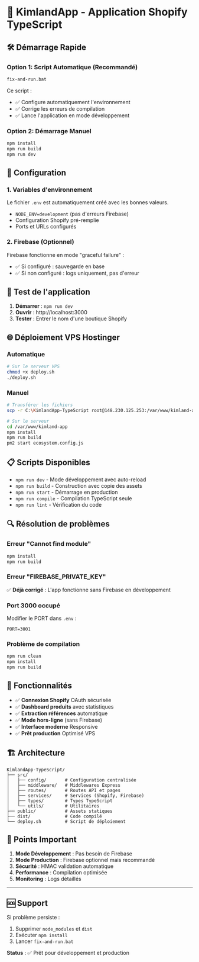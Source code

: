 # 🚀 KimlandApp - Application Shopify TypeScript

## 🛠️ Démarrage Rapide

### Option 1: Script Automatique (Recommandé)
```cmd
fix-and-run.bat
```
Ce script :
- ✅ Configure automatiquement l'environnement
- ✅ Corrige les erreurs de compilation 
- ✅ Lance l'application en mode développement

### Option 2: Démarrage Manuel
```cmd
npm install
npm run build
npm run dev
```

## 🔧 Configuration

### 1. Variables d'environnement
Le fichier `.env` est automatiquement créé avec les bonnes valeurs.
- `NODE_ENV=development` (pas d'erreurs Firebase)
- Configuration Shopify pré-remplie
- Ports et URLs configurés

### 2. Firebase (Optionnel)
Firebase fonctionne en mode "graceful failure" :
- ✅ Si configuré : sauvegarde en base
- ✅ Si non configuré : logs uniquement, pas d'erreur

## 📱 Test de l'application

1. **Démarrer** : `npm run dev`
2. **Ouvrir** : http://localhost:3000
3. **Tester** : Entrer le nom d'une boutique Shopify

## 🌐 Déploiement VPS Hostinger

### Automatique
```bash
# Sur le serveur VPS
chmod +x deploy.sh
./deploy.sh
```

### Manuel
```bash
# Transférer les fichiers
scp -r C:\KimlandApp-TypeScript root@148.230.125.253:/var/www/kimland-app/

# Sur le serveur
cd /var/www/kimland-app
npm install
npm run build
pm2 start ecosystem.config.js
```

## 📋 Scripts Disponibles

- `npm run dev` - Mode développement avec auto-reload
- `npm run build` - Construction avec copie des assets
- `npm run start` - Démarrage en production
- `npm run compile` - Compilation TypeScript seule
- `npm run lint` - Vérification du code

## 🔍 Résolution de problèmes

### Erreur "Cannot find module"
```cmd
npm install
npm run build
```

### Erreur "FIREBASE_PRIVATE_KEY"
✅ **Déjà corrigé** : L'app fonctionne sans Firebase en développement

### Port 3000 occupé
Modifier le PORT dans `.env` :
```env
PORT=3001
```

### Problème de compilation
```cmd
npm run clean
npm install
npm run build
```

## 🎯 Fonctionnalités

- ✅ **Connexion Shopify** OAuth sécurisée
- ✅ **Dashboard produits** avec statistiques
- ✅ **Extraction références** automatique
- ✅ **Mode hors-ligne** (sans Firebase)
- ✅ **Interface moderne** Responsive
- ✅ **Prêt production** Optimisé VPS

## 🏗️ Architecture

```
KimlandApp-TypeScript/
├── src/
│   ├── config/       # Configuration centralisée
│   ├── middleware/   # Middlewares Express
│   ├── routes/       # Routes API et pages
│   ├── services/     # Services (Shopify, Firebase)
│   ├── types/        # Types TypeScript
│   └── utils/        # Utilitaires
├── public/           # Assets statiques  
├── dist/             # Code compilé
└── deploy.sh         # Script de déploiement
```

## 🚨 Points Important

1. **Mode Développement** : Pas besoin de Firebase
2. **Mode Production** : Firebase optionnel mais recommandé
3. **Sécurité** : HMAC validation automatique
4. **Performance** : Compilation optimisée
5. **Monitoring** : Logs détaillés

---

## 🆘 Support

Si problème persiste :
1. Supprimer `node_modules` et `dist`
2. Exécuter `npm install`
3. Lancer `fix-and-run.bat`

**Status** : ✅ Prêt pour développement et production